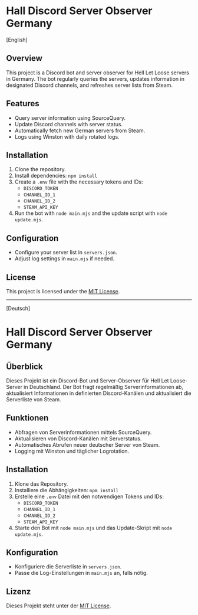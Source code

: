 # Hall Discord Server Observer Germany

[English]

## Overview
This project is a Discord bot and server observer for Hell Let Loose servers in Germany. The bot regularly queries the servers, updates information in designated Discord channels, and refreshes server lists from Steam.

## Features
- Query server information using SourceQuery.
- Update Discord channels with server status.
- Automatically fetch new German servers from Steam.
- Logs using Winston with daily rotated logs.

## Installation
1. Clone the repository.
2. Install dependencies: `npm install`
3. Create a `.env` file with the necessary tokens and IDs:
   - `DISCORD_TOKEN`
   - `CHANNEL_ID_1`
   - `CHANNEL_ID_2`
   - `STEAM_API_KEY`
4. Run the bot with `node main.mjs` and the update script with `node update.mjs`.

## Configuration
- Configure your server list in `servers.json`.
- Adjust log settings in `main.mjs` if needed.

## License
This project is licensed under the [MIT License](LICENSE).

---

[Deutsch]

# Hall Discord Server Observer Germany

## Überblick
Dieses Projekt ist ein Discord-Bot und Server-Observer für Hell Let Loose-Server in Deutschland. Der Bot fragt regelmäßig Serverinformationen ab, aktualisiert Informationen in definierten Discord-Kanälen und aktualisiert die Serverliste von Steam.

## Funktionen
- Abfragen von Serverinformationen mittels SourceQuery.
- Aktualisieren von Discord-Kanälen mit Serverstatus.
- Automatisches Abrufen neuer deutscher Server von Steam.
- Logging mit Winston und täglicher Logrotation.

## Installation
1. Klone das Repository.
2. Installiere die Abhängigkeiten: `npm install`
3. Erstelle eine `.env` Datei mit den notwendigen Tokens und IDs:
   - `DISCORD_TOKEN`
   - `CHANNEL_ID_1`
   - `CHANNEL_ID_2`
   - `STEAM_API_KEY`
4. Starte den Bot mit `node main.mjs` und das Update-Skript mit `node update.mjs`.

## Konfiguration
- Konfiguriere die Serverliste in `servers.json`.
- Passe die Log-Einstellungen in `main.mjs` an, falls nötig.

## Lizenz
Dieses Projekt steht unter der [MIT License](LICENSE).
